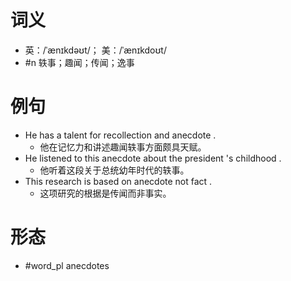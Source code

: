# 词义
- 英：/ˈænɪkdəʊt/； 美：/ˈænɪkdoʊt/
- #n 轶事；趣闻；传闻；逸事
# 例句
- He has a talent for recollection and anecdote .
	- 他在记忆力和讲述趣闻轶事方面颇具天赋。
- He listened to this anecdote about the president 's childhood .
	- 他听着这段关于总统幼年时代的轶事。
- This research is based on anecdote not fact .
	- 这项研究的根据是传闻而非事实。
# 形态
- #word_pl anecdotes
